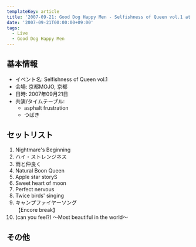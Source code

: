 ```yaml
---
templateKey: article
title: '2007-09-21: Good Dog Happy Men - Selfishness of Queen vol.1 at 京都MOJO'
date: '2007-09-21T00:00:00+09:00'
tags:
  - Live
  - Good Dog Happy Men
---
```

## 基本情報

* イベント名: Selfishness of Queen vol.1
* 会場: 京都MOJO, 京都
* 日時: 2007年09月21日
* 共演/タイムテーブル:
  * asphalt frustration
  * つばき 

## セットリスト

1. Nightmare's Beginning
1. ハイ・ストレンジネス
1. 雨と仲良く
1. Natural Boon Queen
1. Apple star storyS
1. Sweet heart of moon
1. Perfect nervous
1. Twice birds' singing
1. キャンプファイヤーソング<br>
   【Encore break】
1. (can you feel?) ～Most beautiful in the world～


## その他

